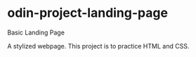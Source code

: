 # odin-project-landing-page
Basic Landing Page

A stylized webpage.
This project is to practice HTML and CSS.